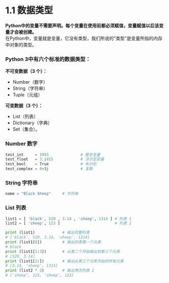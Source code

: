 # 1.1 数据类型
**Python中的变量不需要声明。每个变量在使用前都必须赋值，变量赋值以后该变量才会被创建。**  
在Python中，变量就是变量，它没有类型，我们所说的"类型"是变量所指的内存中对象的类型。

### Python 3中有六个标准的数据类型：
**不可变数据（3 个）：**
- Number（数字）
- String（字符串）
- Tuple（元组）

**可变数据（3 个）：**
- List（列表）
- Dictionary（字典）
- Set（集合）。

### Number 数字
```python
test_int     = 1993              # 整型变量
test_float   = 3.1415            # 浮点型变量
test_bool    = True              # 布尔形
test_complex = 4+3j              # 复数

```
### String 字符串
```python
name = "Black Sheep"     # 字符串
```
### List 列表
```python
list1 = [ 'black', 520 , 3.14 , 'sheep', 1314 ] # 列表 1
list2 = [ 'sheep', 123 ]                        # 列表 2

print (list1)            # 输出完整列表
# ['black', 520, 3.14, 'sheep', 1314]
print (list1[0])         # 输出列表第一个元素
# black
print (list1[1:3])       # 从第二个开始输出到第三个元素
# [520, 3.14]
print (list1[2:])        # 输出从第三个元素开始的所有元素
# [3.14, 'sheep', 1314]
print (list2 * 2)        # 输出两次列表 2
# ['sheep', 123, 'sheep', 123]
```




